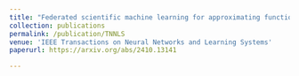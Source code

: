 ```yaml
---
title: "Federated scientific machine learning for approximating functions and solving differential equations with data heterogeneity"
collection: publications
permalink: /publication/TNNLS
venue: 'IEEE Transactions on Neural Networks and Learning Systems'
paperurl: https://arxiv.org/abs/2410.13141

---
```

